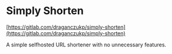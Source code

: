 # Simply Shorten

[https://gitlab.com/draganczukp/simply-shorten](https://gitlab.com/draganczukp/simply-shorten)

A simple selfhosted URL shortener with no unnecessary features.
